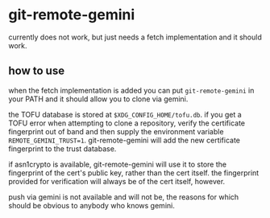 # git-remote-gemini

currently does not work, but just needs a fetch implementation and it should work.

## how to use

when the fetch implementation is added you can put `git-remote-gemini` in your PATH and it should allow you to clone via gemini.

the TOFU database is stored at `$XDG_CONFIG_HOME/tofu.db`. if you get a TOFU error when attempting to clone a repository, verify the certificate fingerprint out of band and then supply the environment variable `REMOTE_GEMINI_TRUST=1`. git-remote-gemini will add the new certificate fingerprint to the trust database.

if asn1crypto is available, git-remote-gemini will use it to store the fingerprint of the cert's public key, rather than the cert itself. the fingerprint provided for verification will always be of the cert itself, however.

push via gemini is not available and will not be, the reasons for which should be obvious to anybody who knows gemini.
